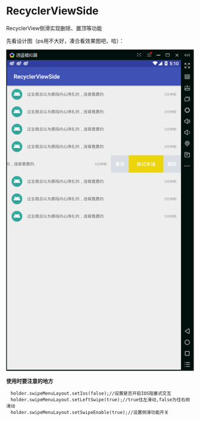 # RecyclerViewSide
RecyclerView侧滑实现删除、置顶等功能

先看设计图（ps用不大好，凑合看效果图吧，哈）：

![1](https://github.com/wuqingsen/RecyclerViewSide/blob/master/%E6%95%88%E6%9E%9C%E5%9B%BE/1.png)

**使用时要注意的地方**

```
　holder.swipeMenuLayout.setIos(false);//设置是否开启IOS阻塞式交互
　holder.swipeMenuLayout.setLeftSwipe(true);//true往左滑动,false为往右侧滑动
　holder.swipeMenuLayout.setSwipeEnable(true);//设置侧滑功能开关
```